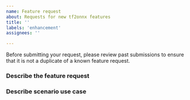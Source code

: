 ```yaml
---
name: Feature request
about: Requests for new tf2onnx features
title: ''
labels: 'enhancement'
assignees: ''

---
```


Before submitting your request, please review past submissions to ensure that it is not a duplicate of a known feature request.

### Describe the feature request


### Describe scenario use case